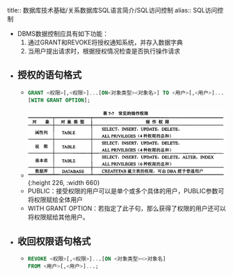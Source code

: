 title:: 数据库技术基础/关系数据库SQL语言简介/SQL访问控制
alias:: SQL访问控制

- DBMS数据控制应具有如下功能：
  1. 通过GRANT和REVOKE将授权通知系统，并存入数据字典
  2. 当用户提出请求时，根据授权情况检查是否执行操作请求
- ## 授权的语句格式
	- ```sql
	  GRANT <权限>[,<权限>]...[ON<对象类型><对象名>] TO <用户>[,<用户>]...
	  [WITH GRANT OPTION];
	  ```
	- ![image.png](../assets/image_1649128909555_0.png){:height 226, :width 660}
	- PUBLIC：接受权限的用户可以是单个或多个具体的用户，PUBLIC参数可将权限赋给全体用户
	- WITH GRANT OPTION：若指定了此子句，那么获得了权限的用户还可以将权限赋给其他用户。
- ## 收回权限语句格式
	- ```sql
	  REVOKE <权限>[,<权限>]...[ON <对象类型><>对象名]
	  FROM <用户>[,<用户>]...;
	  ```